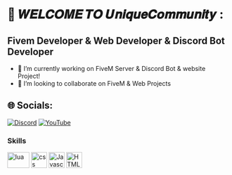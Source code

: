 💫 𝑾𝑬𝑳𝑪𝑶𝑴𝑬 𝑻𝑶 𝑼𝒏𝒊𝒒𝒖𝒆𝑪𝒐𝒎𝒎𝒖𝒏𝒊𝒕𝒚 :
===============================

Fivem Developer & Web Developer & Discord Bot Developer
-----------------------------

*   🚀  I’m currently working on FiveM Server & Discord Bot & website Project!
*   🤝  I’m looking to collaborate on FiveM & Web Projects
  
## 🌐 Socials:
[![Discord](https://img.shields.io/badge/Discord-%237289DA.svg?logo=discord&logoColor=white)](https://discord.gg/TB59fye3Pw ) 
[![YouTube](https://img.shields.io/badge/YouTube-%23FF0000.svg?logo=YouTube&logoColor=white)](https://www.youtube.com/channel/@UniqueCommunity.) 

### Skills
<p align="left">
  <a href="https://lua.org/" target="_blank" rel="noreferrer"><img src="https://img.shields.io/badge/lua-%232C2D72.svg?style=for-the-badge&logo=lua&logoColor=white" width="50" height="36" alt="lua" /></a>
    <a target="_blank" rel="noreferrer"><img src="https://img.shields.io/badge/css3-%231572B6.svg?style=for-the-badge&logo=css3&logoColor=white" width="36" height="36" alt="css" /></a>
<a href="https://developer.mozilla.org/en-US/docs/Web/JavaScript" target="_blank" rel="noreferrer"><img src="https://raw.githubusercontent.com/danielcranney/readme-generator/main/public/icons/skills/javascript-colored.svg" width="36" height="36" alt="Javascript" /></a>
  <a href="https://developer.mozilla.org/en-US/docs/Glossary/HTML5" target="_blank" rel="noreferrer"><img src="https://raw.githubusercontent.com/danielcranney/readme-generator/main/public/icons/skills/html5-colored.svg" width="36" height="36" alt="HTML5" /></a>

